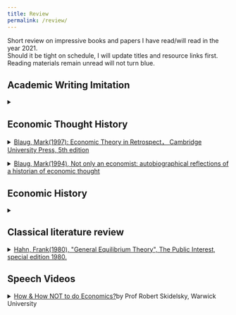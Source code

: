 ```yaml
---
title: Review
permalink: /review/
---
```


<p> Short review on impressive books and papers I have read/will read in the year 2021. <br>
Should it be tight on schedule, I will update titles and resource links first.<br>
Reading materials remain unread will not turn blue.</p>

## Academic Writing Imitation
<p> <details>
<summary><a href="" target="_blank"></a></summary>
<p align="justify" style="font-size:90%"> </p>
</details> </p>

## Economic Thought History
<p> <details>
<summary><a href="" target="_blank">Blaug, Mark(1997): Economic Theory in Retrospect， Cambridge University Press, 5th edition</a></summary>
<p align="justify" style="font-size:90%"> </p>
</details> </p>

<p> <details>
<summary><a href="" target="_blank">Blaug, Mark(1994), Not only an economist: autobiographical reflections of a historian of economic thought</a></summary>
<p align="justify" style="font-size:90%"> </p>
</details> </p>

## Economic History
<p> <details>
<summary><a href="" target="_blank"></a></summary>
<p align="justify" style="font-size:90%"> </p>
</details> </p>

## Classical literature review    
<p> <details>
<summary><a href="https://nationalaffairs.com/storage/app/uploads/public/591/ee4/e51/591ee4e5110d5121452909.pdf" target="_blank">Hahn, Frank(1980), "General Equilibrium Theory", The Public Interest, special edition 1980.</a></summary>
<p align="justify" style="font-size:90%"> </p>
</details> </p>

## Speech Videos
<p> <details>
<summary><a href="https://www.ineteconomics.org/perspectives/videos/how-and-how-not-to-do-economics" target="_blank">How & How NOT to do Economics?</a>by Prof Robert Skidelsky, Warwick University</summary>
<p align="justify" style="font-size:90%"> </p>
</details> </p>
